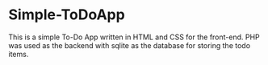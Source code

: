 # Simple-ToDoApp
This is a simple To-Do App written in HTML and CSS for the front-end. PHP was used as the backend with sqlite as the database for storing the todo items.
